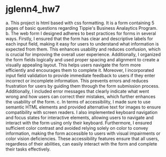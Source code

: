 # jglenn4_hw7

a. This project is html based with css formatting. It is a form containing 5 pages of basic questions regarding Tippie's Business Analaytics Program.
b. The web form I designed adheres to best practices for forms in several ways. Firstly, I ensured that the form has clear and descriptive labels for each input field, making it easy for users to understand what information is expected from them. This enhances usability and reduces confusion, which is crucial for improving the overall user experience. Additionally, I organized the form fields logically and used proper spacing and alignment to create a visually appealing layout. This helps users navigate the form more efficiently and encourages them to complete it.
Moreover, I incorporated input field validation to provide immediate feedback to users if they enter incorrect or incomplete information. This prevents errors and reduces frustration for users by guiding them through the form submission process. Additionally, I included error messages that clearly indicate what went wrong and how users can correct their mistakes, which further enhances the usability of the form.
c. In terms of accessibility, I made sure to use semantic HTML elements and provided alternative text for images to ensure compatibility with screen readers. I also implemented keyboard navigation and focus states for interactive elements, allowing users to navigate and interact with the form using only their keyboard. Furthermore, I ensured sufficient color contrast and avoided relying solely on color to convey information, making the form accessible to users with visual impairments or color vision deficiencies. These accessibility features ensure that all users, regardless of their abilities, can easily interact with the form and complete their tasks effectively.
